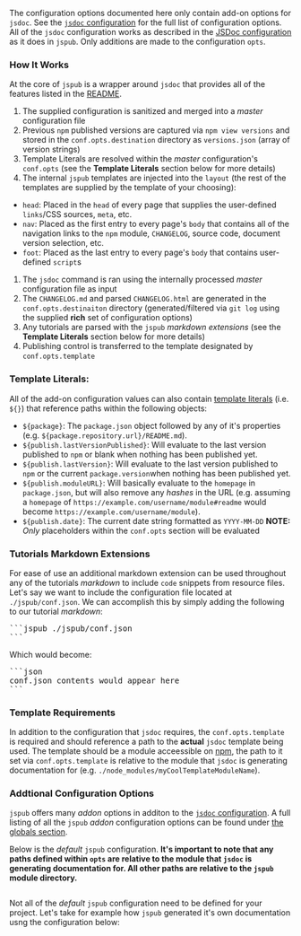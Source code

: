 The configuration options documented here only contain add-on options for `jsdoc`. See the [`jsdoc` configuration](http://usejsdoc.org/about-configuring-jsdoc.html) for the full list of configuration options. All of the `jsdoc` configuration works as described in the [JSDoc configuration](http://usejsdoc.org/about-configuring-jsdoc.html) as it does in `jspub`. Only additions are made to the configuration `opts`.

### How It Works
At the core of `jspub` is a wrapper around `jsdoc` that provides all of the features listed in the [README](index.html). 
1. The supplied configuration is sanitized and merged into a _master_ configuration file
1. Previous `npm` published versions are captured via `npm view versions` and stored in the `conf.opts.destination` directory as `versions.json` (array of version strings)
1. Template Literals are resolved within the _master_ configuration's `conf.opts` (see the __Template Literals__ section below for more details)
1. The internal `jspub` templates are injected into the `layout` (the rest of the templates are supplied by the template of your choosing):
  - `head`: Placed in the `head` of every page that supplies the user-defined `links`/CSS sources, `meta`, etc.
  - `nav`: Placed as the first entry to every page's `body` that contains all of the navigation links to the `npm` module, `CHANGELOG`, source code, document version selection, etc.
  - `foot`: Placed as the last entry to every page's `body` that contains user-defined `script`s
1. The `jsdoc` command is ran using the internally processed _master_ configuration file as input
1. The `CHANGELOG.md` and parsed `CHANGELOG.html` are generated in the `conf.opts.destinaiton` directory (generated/filtered via `git log` using the supplied __rich__ set of configuration options)
1. Any tutorials are parsed with the `jspub` _markdown extensions_ (see the __Template Literals__ section below for more details)
1. Publishing control is transferred to the template designated by `conf.opts.template`

### Template Literals:
All of the add-on configuration values can also contain [template literals](https://developer.mozilla.org/en-US/docs/Web/JavaScript/Reference/Template_literals) (i.e. `${}`) that reference paths within the following objects:
- `${package}`: The `package.json` object followed by any of it's properties (e.g. `${package.repository.url}/README.md`).
- `${publish.lastVersionPublished}`: Will evaluate to the last version published to `npm` or blank when nothing has been published yet.
- `${publish.lastVersion}`: Will evaluate to the last version published to `npm` or the current `package.version`when nothing has been published yet.
- `${publish.moduleURL}`: Will basically evaluate to the `homepage` in `package.json`, but will also remove any _hashes_ in the URL (e.g. assuming a `homepage` of `https://example.com/username/module#readme` would become `https://example.com/username/module`).
- `${publish.date}`: The current date string formatted as `YYYY-MM-DD`
__NOTE:__ _Only_ placeholders within the `conf.opts` section will be evaluated

### Tutorials Markdown Extensions
For ease of use an additional markdown extension can be used throughout any of the tutorials _markdown_ to include `code` snippets from resource files. Let's say we want to include the configuration file located at `./jspub/conf.json`. We can accomplish this by simply adding the following to our tutorial _markdown_:
<pre>
```jspub ./jspub/conf.json
```
</pre>
Which would become:
<pre>
```json
conf.json contents would appear here
```
</pre>

### Template Requirements
In addition to the configuration that `jsdoc` requires, the `conf.opts.template` is required and should reference a path to the __actual__ `jsdoc` template being used. The template should be a module acceessible on [npm](https://www.npmjs.com/), the path to it set via `conf.opts.template` is relative to the module that `jsdoc` is generating documentation for (e.g. `./node_modules/myCoolTemplateModuleName`).

### Addtional Configuration Options
`jspub` offers many _addon_ options in additon to the [`jsdoc` configuration](http://usejsdoc.org/about-configuring-jsdoc.html). A full listing of all the `jspub` _addon_ configuration options can be found under [the globals section](global.html).

Below is the _default_ `jspub` configuration. __It's important to note that any paths defined within `opts` are relative to the module that `jsdoc` is generating documentation for. All other paths are relative to the `jspub` module directory.__
```jspub ./jsdoc/jsdoc-defaults.json
```
Not all of the _default_ `jspub` configuration need to be defined for your project. Let's take for example how `jspub` generated it's own documentation usng the configuration below:
```jspub ./jspub/jsdoc.json
```